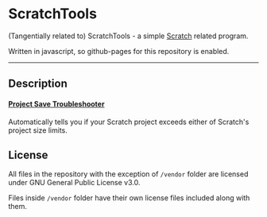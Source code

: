 # ScratchTools

(Tangentially related to) ScratchTools - a simple [Scratch](https://en.wikipedia.org/wiki/Scratch_(programming_language)) related program.

Written in javascript, so github-pages for this repository is enabled.

---

## Description

#### [Project Save Troubleshooter](https://flowermanvista.github.io/ScratchTools/ProjectJsonMinimizer/index.html)

Automatically tells you if your Scratch project exceeds either of Scratch's project size limits. 

## License

All files in the repository with the exception of `/vendor` folder are licensed under GNU General Public License v3.0.

Files inside `/vendor` folder have their own license files included along with them.
